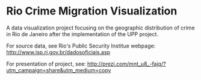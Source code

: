 # Rio Crime Migration Visualization

A data visualization project focusing on the geographic distribution of crime in Rio de Janeiro after the implementation of the UPP project.

For source data, see Rio's Public Security Institue webpage: http://www.isp.rj.gov.br/dadosoficiais.asp

For presentation of project, see: http://prezi.com/mnt_u8_-fajq/?utm_campaign=share&utm_medium=copy
